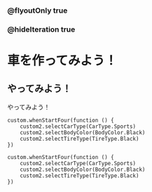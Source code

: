 ### @flyoutOnly true
### @hideIteration true

# 車を作ってみよう！

## やってみよう！

やってみよう！

```ghost
custom.whenStartFour(function () {
    custom2.selectCarType(CarType.Sports)
    custom2.selectBodyColor(BodyColor.Black)
    custom2.selectTireType(TireType.Black)
})
```

```template
custom.whenStartFour(function () {
    custom2.selectCarType(CarType.Sports)
    custom2.selectBodyColor(BodyColor.Black)
    custom2.selectTireType(TireType.Black)
})
```